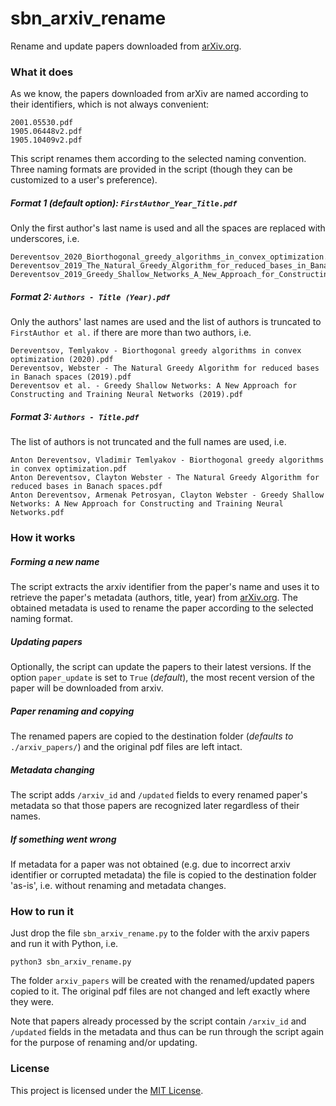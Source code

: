 # sbn_arxiv_rename
Rename and update papers downloaded from [arXiv.org](https://arxiv.org/).

### What it does
As we know, the papers downloaded from arXiv are named according to their identifiers, which is not always convenient:
```
2001.05530.pdf
1905.06448v2.pdf
1905.10409v2.pdf
```
This script renames them according to the selected naming convention.
Three naming formats are provided in the script (though they can be customized to a user's preference).
##### Format 1 (*default option*): `FirstAuthor_Year_Title.pdf`
Only the first author's last name is used and all the spaces are replaced with underscores, i.e.
```
Dereventsov_2020_Biorthogonal_greedy_algorithms_in_convex_optimization.pdf
Dereventsov_2019_The_Natural_Greedy_Algorithm_for_reduced_bases_in_Banach_spaces.pdf
Dereventsov_2019_Greedy_Shallow_Networks_A_New_Approach_for_Constructing_and_Training_Neural_Networks.pdf
```
##### Format 2: `Authors - Title (Year).pdf`
Only the authors' last names are used and the list of authors is truncated to `FirstAuthor et al.` if there are more than two authors, i.e.
```
Dereventsov, Temlyakov - Biorthogonal greedy algorithms in convex optimization (2020).pdf
Dereventsov, Webster - The Natural Greedy Algorithm for reduced bases in Banach spaces (2019).pdf
Dereventsov et al. - Greedy Shallow Networks: A New Approach for Constructing and Training Neural Networks (2019).pdf
```
##### Format 3: `Authors - Title.pdf`
The list of authors is not truncated and the full names are used, i.e.
```
Anton Dereventsov, Vladimir Temlyakov - Biorthogonal greedy algorithms in convex optimization.pdf
Anton Dereventsov, Clayton Webster - The Natural Greedy Algorithm for reduced bases in Banach spaces.pdf
Anton Dereventsov, Armenak Petrosyan, Clayton Webster - Greedy Shallow Networks: A New Approach for Constructing and Training Neural Networks.pdf
```

### How it works
##### Forming a new name
The script extracts the arxiv identifier from the paper's name and uses it to retrieve the paper's metadata (authors, title, year) from [arXiv.org](https://arxiv.org/).
The obtained metadata is used to rename the paper according to the selected naming format.
##### Updating papers
Optionally, the script can update the papers to their latest versions.
If the option `paper_update` is set to `True` (*default*), the most recent version of the paper will be downloaded from arxiv.
##### Paper renaming and copying
The renamed papers are copied to the destination folder (*defaults to* `./arxiv_papers/`) and the original pdf files are left intact.
##### Metadata changing
The script adds `/arxiv_id` and `/updated` fields to every renamed paper's metadata so that those papers are recognized later regardless of their names.
##### If something went wrong
If metadata for a paper was not obtained (e.g. due to incorrect arxiv identifier or corrupted metadata) the file is copied to the destination folder 'as-is', i.e. without renaming and metadata changes.

### How to run it
Just drop the file `sbn_arxiv_rename.py` to the folder with the arxiv papers and run it with Python, i.e.
```
python3 sbn_arxiv_rename.py
```
The folder `arxiv_papers` will be created with the renamed/updated papers copied to it.
The original pdf files are not changed and left exactly where they were.

Note that papers already processed by the script contain `/arxiv_id` and `/updated` fields in the metadata and thus can be run through the script again for the purpose of renaming and/or updating.

### License
This project is licensed under the [MIT License](https://mit-license.org/).
